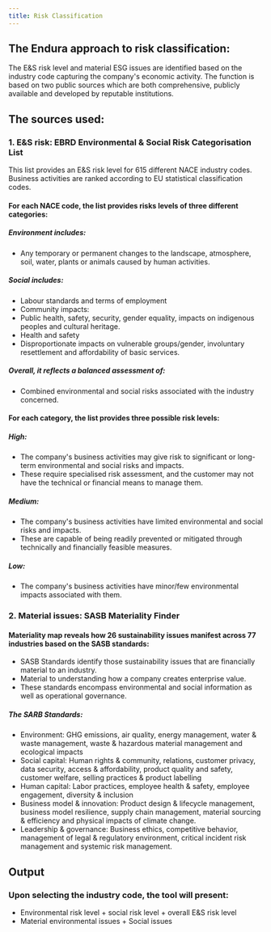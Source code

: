 ```yaml
---
title: Risk Classification
---
```


## The Endura approach to risk classification:

The E\&S risk level and material ESG issues are identified based on the industry code capturing the company's economic activity. The function is based on two public sources which are both comprehensive, publicly available and developed by reputable institutions.

## The sources used:

### 1. E\&S risk: EBRD Environmental & Social Risk Categorisation List

This list provides an E\&S risk level for 615 different NACE industry codes. Business activities are ranked according to EU statistical classification codes.

#### For each NACE code, the list provides risks levels of three different categories:

##### Environment includes:

- Any temporary or permanent changes to the landscape, atmosphere, soil, water, plants or animals caused by human activities.

##### Social includes:

- Labour standards and terms of employment
- Community impacts:
- Public health, safety, security, gender equality, impacts on indigenous peoples and cultural heritage.
- Health and safety
- Disproportionate impacts on vulnerable groups/gender, involuntary resettlement and affordability of basic services.

##### Overall, it reflects a balanced assessment of:

- Combined environmental and social risks associated with the industry concerned.

#### For each category, the list provides three possible risk levels:

##### High:

- The company's business activities may give risk to significant or long-term environmental and social risks and impacts.
- These require specialised risk assessment, and the customer may not have the technical or financial means to manage them.

##### Medium:

- The company's business activities have limited environmental and social risks and impacts.
- These are capable of being readily prevented or mitigated through technically and financially feasible measures.

##### Low:

- The company's business activities have minor/few environmental impacts associated with them.

### 2. Material issues: SASB Materiality Finder

#### Materiality map reveals how 26 sustainability issues manifest across 77 industries based on the SASB standards:

- SASB Standards identify those sustainability issues that are financially material to an industry.
- Material to understanding how a company creates enterprise value.
- These standards encompass environmental and social information as well as operational governance.

##### The SARB Standards:

- Environment: GHG emissions, air quality, energy management, water & waste management, waste & hazardous material management and ecological impacts
- Social capital: Human rights & community, relations, customer privacy, data security, access & affordability, product quality and safety, customer welfare, selling practices & product labelling
- Human capital: Labor practices, employee health & safety, employee engagement, diversity & inclusion
- Business model & innovation: Product design & lifecycle management, business model resilience, supply chain management, material sourcing & efficiency and physical impacts of climate change.
- Leadership & governance: Business ethics, competitive behavior, management of legal & regulatory environment, critical incident risk management and systemic risk management.

## Output

### Upon selecting the industry code, the tool will present:

- Environmental risk level + social risk level + overall E\&S risk level
- Material environmental issues + Social issues
